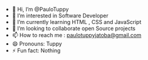 - 👋 Hi, I’m @PauloTuppy
- 👀 I’m interested in Software Developer
- 🌱 I’m currently learning HTML , CSS and JavaScript 
- 💞️ I’m looking to collaborate open Source projects 
- 📫 How to reach me  : paulotuppyjatoba@gmail.com
- 😄 Pronouns: Tuppy
- ⚡ Fun fact: Nothing

<!---
PauloTuppy/PauloTuppy is a ✨ special ✨ repository because its `README.md` (this file) appears on your GitHub profile.
You can click the Preview link to take a look at your changes.
--->
